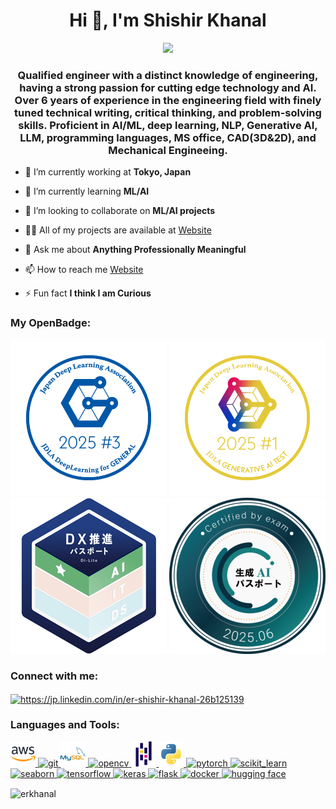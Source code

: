 <h1 align="center">Hi 👋, I'm Shishir Khanal</h1>
<p align="center">
  <img src="https://media1.giphy.com/media/v1.Y2lkPTc5MGI3NjExOGV6dTZkMWFvZGZ2aDZkOGRnbmFwd2dqanN0c2c0cTh2aHhmeHJxbiZlcD12MV9pbnRlcm5hbF9naWZfYnlfaWQmY3Q9Zw/xUPGGDNsLvqsBOhuU0/giphy.gif" width="250">
</p>
<h3 align="center"> Qualified engineer with a distinct knowledge of engineering, having a strong passion for cutting edge technology and AI. Over 6 years of experience in the engineering field with finely tuned technical writing, critical thinking, and problem-solving skills. Proficient in AI/ML, deep learning, NLP, Generative AI, LLM, programming languages, MS office, CAD(3D&2D), and Mechanical Engineeing.</h3>

- 🔭 I’m currently working at **Tokyo, Japan**

- 🌱 I’m currently learning **ML/AI**

- 👯 I’m looking to collaborate on **ML/AI projects**

- 👨‍💻 All of my projects are available at [Website](https://erkhanal.github.io/portfolio/)

- 💬 Ask me about **Anything Professionally Meaningful**

- 📫 How to reach me  [Website](https://erkhanal.github.io/portfolio/)

- ⚡ Fun fact **I think I am Curious**

<h3 align="left">My OpenBadge:</h3>

[![Japan Deep Learning Association Badge](https://raw.githubusercontent.com/Erkhanal/portfolio/master/assets/img/Gtest.png)](https://www.openbadge-global.com/api/v1.0/openBadge/v2/Wallet/Public/GetAssertionShare/cGpUd0ttTTlVZnM2VUJWTDMvY2FqZz09)
[![Japan Deep Learning Association Badge](https://raw.githubusercontent.com/Erkhanal/portfolio/master/assets/img/Gentest.png)](https://www.openbadge-global.com/api/v1.0/openBadge/v2/Wallet/Public/GetAssertionShare/dlpCN1Y5NmFDK0VpdE55bG9wVGJFQT09)
[![Di-Lite-AI Badge](https://raw.githubusercontent.com/Erkhanal/portfolio/master/assets/img/DXtest.png)](https://www.openbadge-global.com/api/v1.0/openBadge/v2/Wallet/Public/GetAssertionShare/emtEZng1R1lwZlVjM0E0U0FBU0Iwdz09)
[![Generative AI Passport Badge](https://raw.githubusercontent.com/Erkhanal/portfolio/master/assets/img/Gugatest.png)](https://www.openbadge-global.com/ns/portal/openbadge/public/assertions/user/V3UvZmZvaVlEaGdia01mam92VGlQUT09)

<h3 align="left">Connect with me:</h3>
<p align="left">
<a href="https://jp.linkedin.com/in/er-shishir-khanal-26b125139" target="blank"><img align="center" src="https://raw.githubusercontent.com/rahuldkjain/github-profile-readme-generator/master/src/images/icons/Social/linked-in-alt.svg" alt="https://jp.linkedin.com/in/er-shishir-khanal-26b125139" height="30" width="40" /></a>
</p>

<h3 align="left">Languages and Tools:</h3>
<p align="left"> 
  <a href="https://aws.amazon.com" target="_blank" rel="noreferrer"> 
    <img src="https://raw.githubusercontent.com/devicons/devicon/master/icons/amazonwebservices/amazonwebservices-original-wordmark.svg" alt="aws" width="40" height="40"/> 
  </a> 
  <a href="https://git-scm.com/" target="_blank" rel="noreferrer"> 
    <img src="https://www.vectorlogo.zone/logos/git-scm/git-scm-icon.svg" alt="git" width="40" height="40"/> 
  </a> 
  <a href="https://www.mysql.com/" target="_blank" rel="noreferrer"> 
    <img src="https://raw.githubusercontent.com/devicons/devicon/master/icons/mysql/mysql-original-wordmark.svg" alt="mysql" width="40" height="40"/> 
  </a> 
  <a href="https://opencv.org/" target="_blank" rel="noreferrer"> 
    <img src="https://www.vectorlogo.zone/logos/opencv/opencv-icon.svg" alt="opencv" width="40" height="40"/> 
  </a> 
  <a href="https://pandas.pydata.org/" target="_blank" rel="noreferrer"> 
    <img src="https://raw.githubusercontent.com/devicons/devicon/2ae2a900d2f041da66e950e4d48052658d850630/icons/pandas/pandas-original.svg" alt="pandas" width="40" height="40"/> 
  </a> 
  <a href="https://www.python.org" target="_blank" rel="noreferrer"> 
    <img src="https://raw.githubusercontent.com/devicons/devicon/master/icons/python/python-original.svg" alt="python" width="40" height="40"/> 
  </a> 
  <a href="https://pytorch.org/" target="_blank" rel="noreferrer"> 
    <img src="https://www.vectorlogo.zone/logos/pytorch/pytorch-icon.svg" alt="pytorch" width="40" height="40"/> 
  </a> 
  <a href="https://scikit-learn.org/" target="_blank" rel="noreferrer"> 
    <img src="https://upload.wikimedia.org/wikipedia/commons/0/05/Scikit_learn_logo_small.svg" alt="scikit_learn" width="40" height="40"/> 
  </a> 
  <a href="https://seaborn.pydata.org/" target="_blank" rel="noreferrer"> 
    <img src="https://seaborn.pydata.org/_images/logo-mark-lightbg.svg" alt="seaborn" width="40" height="40"/> 
  </a> 
  <a href="https://www.tensorflow.org" target="_blank" rel="noreferrer"> 
    <img src="https://www.vectorlogo.zone/logos/tensorflow/tensorflow-icon.svg" alt="tensorflow" width="40" height="40"/> 
  </a> 
  <a href="https://keras.io/" target="_blank" rel="noreferrer"> 
    <img src="https://upload.wikimedia.org/wikipedia/commons/a/ae/Keras_logo.svg" alt="keras" width="40" height="40"/> 
  </a> 
  <a href="https://flask.palletsprojects.com/" target="_blank" rel="noreferrer"> 
    <img src="https://upload.wikimedia.org/wikipedia/commons/3/3c/Flask_logo.svg" alt="flask" width="40" height="40"/> 
  </a>  
  <a href="https://www.docker.com/" target="_blank" rel="noreferrer"> 
    <img src="https://www.vectorlogo.zone/logos/docker/docker-icon.svg" alt="docker" width="40" height="40"/> 
  </a> 
  <a href="https://huggingface.co/" target="_blank" rel="noreferrer"> 
    <img src="https://huggingface.co/front/assets/huggingface_logo-noborder.svg" alt="hugging face" width="40" height="40"/> 
  </a> 

</p>


<p><img align="center" src="https://github-readme-stats.vercel.app/api/top-langs?username=erkhanal&show_icons=true&locale=en&layout=compact" alt="erkhanal" /></p>

